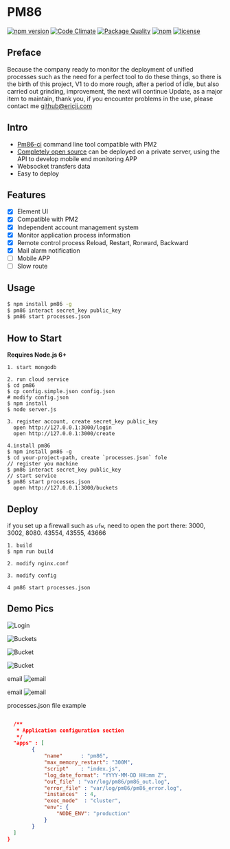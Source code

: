 # PM86

[![npm version](https://badge.fury.io/js/pm86.svg)](https://badge.fury.io/js/pm86)
[![Code Climate](https://codeclimate.com/github/ericjjj/pm86/badges/gpa.svg)](https://codeclimate.com/github/ericjjj/pm86)
[![Package Quality](http://npm.packagequality.com/shield/pm86.svg)](http://packagequality.com/#?package=pm86)
[![npm](https://img.shields.io/npm/dt/pm86.svg)](https://www.npmjs.com/package/pm86)
[![license](https://img.shields.io/github/license/mashape/apistatus.svg)](LICENSE)

## Preface
 Because the company ready to monitor the deployment of unified processes such as the need for a perfect tool to do these things, so there is the birth of this project, V1 to do more rough, after a period of idle, but also carried out grinding, improvement, the next will continue Update, as a major item to maintain, thank you, if you encounter problems in the use, please contact me github@ericjj.com

## Intro
  - [Pm86-ci](https://github.com/ericjjj/pm86-cli) command line tool compatible with PM2
  - [Completely open source](https://github.com/ericjjj/PM86) can be deployed on a private server, using the API to develop mobile end monitoring APP
  - Websocket transfers data
  - Easy to deploy

## Features
- [x] Element UI
- [x] Compatible with PM2
- [x] Independent account management system
- [x] Monitor application process information
- [x] Remote control process Reload, Restart, Rorward, Backward
- [x] Mail alarm notification
- [ ] Mobile APP
- [ ] Slow route

## Usage
``` bash
$ npm install pm86 -g
$ pm86 interact secret_key public_key
$ pm86 start processes.json
```

## How to Start
**Requires Node.js 6+**

``` shell
1. start mongodb

2. run cloud service
$ cd pm86
$ cp config.simple.json config.json
# modify config.json
$ npm install
$ node server.js

3. register account, create secret_key public_key
  open http://127.0.0.1:3000/login
  open http://127.0.0.1:3000/create

4.install pm86
$ npm install pm86 -g
$ cd your-project-path, create `processes.json` fole
// register you machine
$ pm86 interact secret_key public_key
// start service
$ pm86 start processes.json
  open http://127.0.0.1:3000/buckets
```

## Deploy
if you set up a firewall such as `ufw`, need to open the port there: 3000, 3002, 8080. 43554, 43555, 43666
``` shell
1. build
$ npm run build

2. modify nginx.conf

3. modify config

4 pm86 start processes.json
```

## Demo Pics

![Login](http://ohusmobs2.bkt.clouddn.com/20170323149025368139834.png)

![Buckets](http://ohusmobs2.bkt.clouddn.com/2017032714905445717484.png)

![Bucket](http://ohusmobs2.bkt.clouddn.com/20170323149025373745286.png)

![Bucket](http://ohusmobs2.bkt.clouddn.com/2017032314902537439632.png)

email
![email](http://ohusmobs2.bkt.clouddn.com/2017032714905443908633.png)

email
![email](http://ohusmobs2.bkt.clouddn.com/20170323149025516183982.png)

processes.json file example
``` json

  /**
   * Application configuration section
   */
  "apps" : [
        {
            "name"      : "pm86",
            "max_memory_restart": "300M",
            "script"    : "index.js",
            "log_date_format": "YYYY-MM-DD HH:mm Z",
            "out_file" : "var/log/pm86/pm86_out.log",
            "error_file" : "var/log/pm86/pm86_error.log",
            "instances"  : 4,
            "exec_mode"  : "cluster",
            "env": {
                "NODE_ENV": "production"
            }
        }
  ]
}

```


